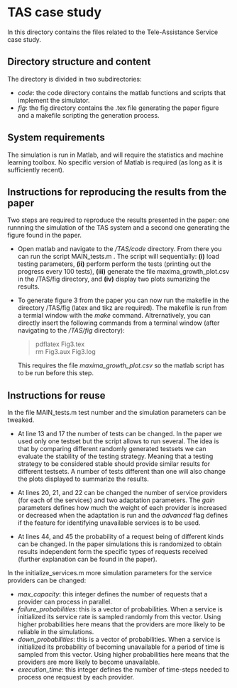 # TAS case study
In this directory contains the files related to the Tele-Assistance Service case study.

## Directory structure and content
The directory is divided in two subdirectories:
  * *code*: the code directory contains the matlab functions and scripts that implement the simulator.
  * *fig*: the fig directory contains the .tex file generating the paper figure and a makefile scripting the generation process.

## System requirements
The simulation is run in Matlab, and will require the statistics and machine learning toolbox. No specific version of Matlab is required (as long as it is sufficiently recent).

## Instructions for reproducing the results from the paper
Two steps are required to reproduce the results presented in the paper: one runnning the simulation of the TAS system and a second one generating the figure found in the paper. 

 * Open matlab and navigate to the */TAS/code* directory. From there you can run the script MAIN_tests.m . The script will sequentially: **(i)** load testing parameters, **(ii)** perform perform the tests (printing out the progress every 100 tests), **(iii)** generate the file maxima_growth_plot.csv in the /TAS/fig directory, and **(iv)** display two plots sumarizing the results.
 * To generate figure 3 from the paper you can now run the makefile in the directory /TAS/fig (latex and tikz are required). The makefile is run from a termial window with the *make* command. Altrernatively, you can directly insert the following commands from a terminal window (after navigating to the */TAS/fig* directory):
   > pdflatex Fig3.tex \
   > rm Fig3.aux Fig3.log
 
   This requires the file *maxima_growth_plot.csv* so the matlab script has to be run before this step.

## Instructions for reuse
In the file MAIN_tests.m test number and the simulation parameters can be tweaked. 

  * At line 13 and 17 the number of tests can be changed. In the paper we used only one testset but the script allows to run several. The idea is that by comparing different randomly generated testsets we can evaluate the stability of the testing strategy.  Meaning that a testing strategy to be considered stable should provide similar results for different testsets. A number of tests different than one will also change the plots displayed to summarize the results.

  * At lines 20, 21, and 22 can be changed the number of service providers (for each of the services) and two adaptation parameters. The *gain* parameters defines how much the weight of each provider is increased or decreased when the adaptation is run and the *advanced* flag defines if the feature for identifying unavailable services is to be used.

  * At lines 44, and 45 the probability of a request being of different kinds can be changed. In the paper simulations this is randomized to obtain results independent form the specific types of requests received (further explanation can be found in the paper).
  
In the initialize_services.m more simulation parameters for the service providers can be changed:

  * *max_capacity*: this integer defines the number of requests that a provider can process in parallel.
  * *failure_probabilities*: this is a vector of probabilities. When a service is initialized its service rate is sampled randomly from this vector. Using higher probabilities here means that the providers are more likely to be reliable in the simulations. 
  * *down_probabilities*: this is a vector of probabilities. When a service is initialized its probability of becoming unavailable for a period of time is sampled from this vector. Using higher probabilities here means that the providers are more likely to become unavailable.
  * *execution_time*: this integer defines the number of time-steps needed to process one reqsuest by each provider.
